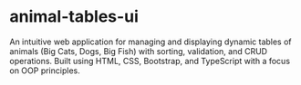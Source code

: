 # animal-tables-ui
An intuitive web application for managing and displaying dynamic tables of animals (Big Cats, Dogs, Big Fish) with sorting, validation, and CRUD operations. Built using HTML, CSS, Bootstrap, and TypeScript with a focus on OOP principles.
